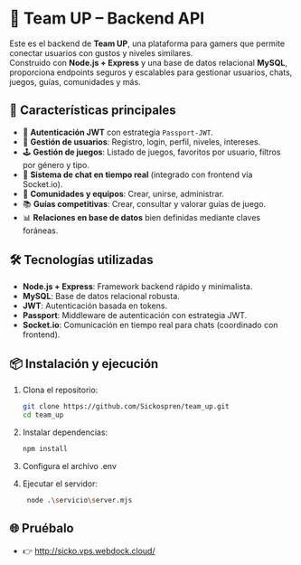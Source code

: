 # 🧠 Team UP – Backend API

Este es el backend de **Team UP**, una plataforma para gamers que permite conectar usuarios con gustos y niveles similares.  
Construido con **Node.js + Express** y una base de datos relacional **MySQL**, proporciona endpoints seguros y escalables para gestionar usuarios, chats, juegos, guías, comunidades y más.

## 🚀 Características principales

- 🔐 **Autenticación JWT** con estrategia `Passport-JWT`.
- 👤 **Gestión de usuarios**: Registro, login, perfil, niveles, intereses.
- 🕹️ **Gestión de juegos**: Listado de juegos, favoritos por usuario, filtros por género y tipo.
- 💬 **Sistema de chat en tiempo real** (integrado con frontend vía Socket.io).
- 👥 **Comunidades y equipos**: Crear, unirse, administrar.
- 📚 **Guías competitivas**: Crear, consultar y valorar guías de juego.
- 📊 **Relaciones en base de datos** bien definidas mediante claves foráneas.

## 🛠️ Tecnologías utilizadas

- **Node.js + Express**: Framework backend rápido y minimalista.
- **MySQL**: Base de datos relacional robusta.
- **JWT**: Autenticación basada en tokens.
- **Passport**: Middleware de autenticación con estrategia JWT.
- **Socket.io**: Comunicación en tiempo real para chats (coordinado con frontend).

## 📦 Instalación y ejecución

1. Clona el repositorio:

   ```bash
   git clone https://github.com/Sickospren/team_up.git
   cd team_up
   
2. Instalar dependencias:
   ```bash
   npm install

3. Configura el archivo .env

4. Ejecutar el servidor:
   ```bash
    node .\servicio\server.mjs

## 🌐 Pruébalo
- 👉 http://sicko.vps.webdock.cloud/
